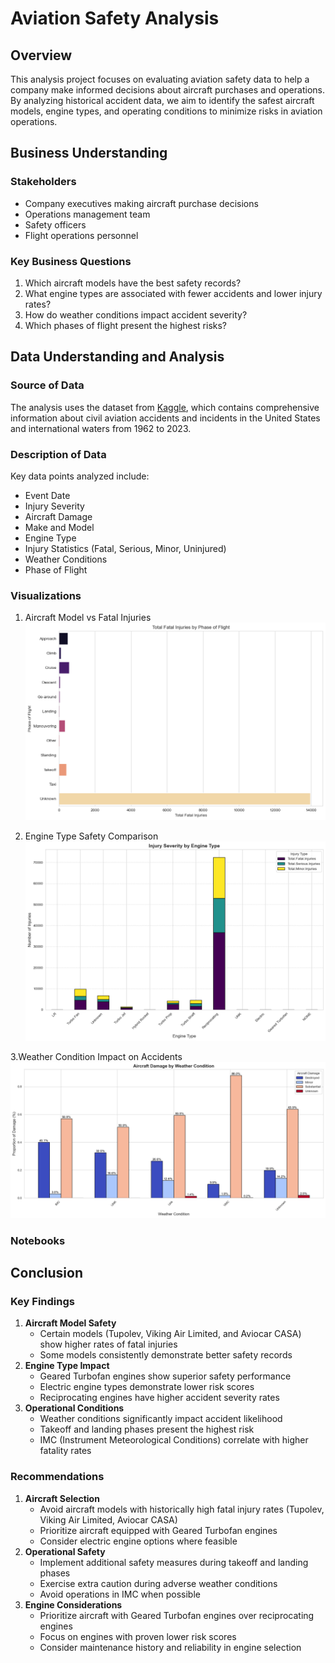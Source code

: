 # Aviation Safety Analysis

## Overview
This analysis project focuses on evaluating aviation safety data to help a company make informed decisions about aircraft purchases and operations. By analyzing historical accident data, we aim to identify the safest aircraft models, engine types, and operating conditions to minimize risks in aviation operations.


## Business Understanding
### Stakeholders
- Company executives making aircraft purchase decisions
- Operations management team
- Safety officers
- Flight operations personnel


### Key Business Questions
1. Which aircraft models have the best safety records?
2. What engine types are associated with fewer accidents and lower injury rates?
3. How do weather conditions impact accident severity?
4. Which phases of flight present the highest risks?


## Data Understanding and Analysis
### Source of Data
The analysis uses the dataset from [Kaggle](https://www.kaggle.com/datasets/khsamaha/aviation-accident-database-synopses), which contains comprehensive information about civil aviation accidents and incidents in the United States and international waters from 1962 to 2023.


### Description of Data
Key data points analyzed include:
- Event Date
- Injury Severity
- Aircraft Damage
- Make and Model
- Engine Type
- Injury Statistics (Fatal, Serious, Minor, Uninjured)
- Weather Conditions
- Phase of Flight

### Visualizations



1. Aircraft Model vs Fatal Injuries
    ![Alt text](assets/fatal_injuries.png)


2. Engine Type Safety Comparison
    ![Alt text](assets/engine_type.png)

3.Weather Condition Impact on Accidents
    ![Alt text](assets/weather_condition.png)



### Notebooks



## Conclusion
### Key Findings
1. **Aircraft Model Safety**
   - Certain models (Tupolev, Viking Air Limited, and Aviocar CASA) show higher rates of fatal injuries
   - Some models consistently demonstrate better safety records
2. **Engine Type Impact**
   - Geared Turbofan engines show superior safety performance
   - Electric engine types demonstrate lower risk scores
   - Reciprocating engines have higher accident severity rates
3. **Operational Conditions**
   - Weather conditions significantly impact accident likelihood
   - Takeoff and landing phases present the highest risk
   - IMC (Instrument Meteorological Conditions) correlate with higher fatality rates
### Recommendations
1. **Aircraft Selection**
   - Avoid aircraft models with historically high fatal injury rates (Tupolev, Viking Air Limited, Aviocar CASA)
   - Prioritize aircraft equipped with Geared Turbofan engines
   - Consider electric engine options where feasible
2. **Operational Safety**
   - Implement additional safety measures during takeoff and landing phases
   - Exercise extra caution during adverse weather conditions
   - Avoid operations in IMC when possible
3. **Engine Considerations**
   - Prioritize aircraft with Geared Turbofan engines over reciprocating engines
   - Focus on engines with proven lower risk scores
   - Consider maintenance history and reliability in engine selection